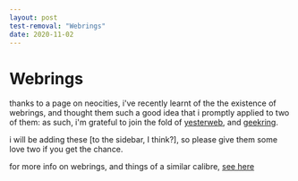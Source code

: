 ```yaml
---
layout: post
test-removal: "Webrings"
date: 2020-11-02
---
```


# Webrings

thanks to a page on neocities, i've recently learnt of the the existence of webrings, and thought them such a good idea that i promptly applied to two of them: as such, i'm grateful to join the fold of [yesterweb](https://yesterweb.neocities.org/), and [geekring](http://geekring.net/).

i will be adding these [to the sidebar, I think?], so please give them some love two if you get the chance.

for more info on webrings, and things of a similar calibre, [see here](/web/cities/)

